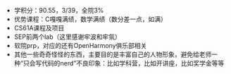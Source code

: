 - 学积分：90.55，3/39，全院3%
- 优势课程：C嘎嘎满绩，数学满绩（数分差一点，如满）
- CS61A课程及项目
- SEP前两个lab（这里感谢牢波和牢氛）
- 软院prp，对应的还有OpenHarmony俱乐部相关
- 其他一些奇奇怪怪的东西，主要目的是丰富自己的人物形象，避免给老师一种“只会写代码的nerd”不良印象：比如学科营，比如开讲座，比如奖学金等等